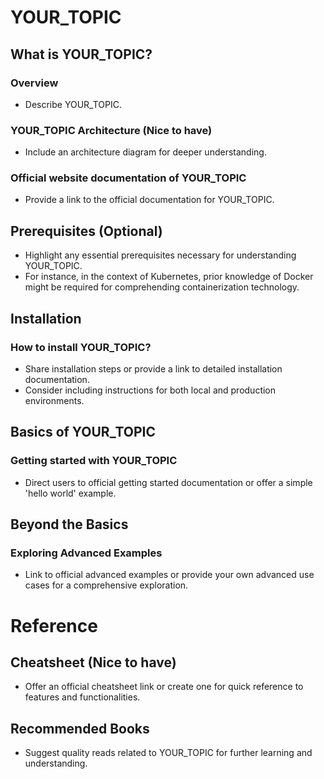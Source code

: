 <!-- Given that we're focusing on a topic named 'YOUR_TOPIC' -->

# YOUR_TOPIC

## What is YOUR_TOPIC?

### Overview

- Describe YOUR_TOPIC.

### YOUR_TOPIC Architecture (Nice to have)

- Include an architecture diagram for deeper understanding.

### Official website documentation of YOUR_TOPIC

- Provide a link to the official documentation for YOUR_TOPIC.

## Prerequisites (Optional)

- Highlight any essential prerequisites necessary for understanding YOUR_TOPIC.
- For instance, in the context of Kubernetes, prior knowledge of Docker might be required for comprehending containerization technology.

## Installation

### How to install YOUR_TOPIC?

- Share installation steps or provide a link to detailed installation documentation.
- Consider including instructions for both local and production environments.

## Basics of YOUR_TOPIC

### Getting started with YOUR_TOPIC

- Direct users to official getting started documentation or offer a simple 'hello world' example.

## Beyond the Basics

### Exploring Advanced Examples

- Link to official advanced examples or provide your own advanced use cases for a comprehensive exploration.

# Reference

## Cheatsheet (Nice to have)

- Offer an official cheatsheet link or create one for quick reference to features and functionalities.

## Recommended Books

- Suggest quality reads related to YOUR_TOPIC for further learning and understanding.
